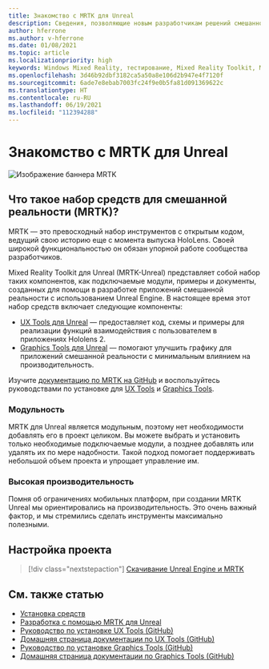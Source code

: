 ```yaml
---
title: Знакомство с MRTK для Unreal
description: Сведения, позволяющие новым разработчикам решений смешанной реальности начать работу с набором Mixed Reality Toolkit для Unreal.
author: hferrone
ms.author: v-hferrone
ms.date: 01/08/2021
ms.topic: article
ms.localizationpriority: high
keywords: Windows Mixed Reality, тестирование, Mixed Reality Toolkit, MRTK версии 2, MRTK, инструменты, пакет SDK, HoloLens, HoloLens 2, Unity, гарнитура смешанной реальности, гарнитура Windows Mixed Reality, гарнитура виртуальной реальности, кросс-платформенность
ms.openlocfilehash: 3d46b92dbf3182ca5a50a8e106d2b947e4f7120f
ms.sourcegitcommit: 6ade7e8ebab7003fc24f9e0b5fa81d091369622c
ms.translationtype: HT
ms.contentlocale: ru-RU
ms.lasthandoff: 06/19/2021
ms.locfileid: "112394288"
---
```

# <a name="introducing-mrtk-for-unreal"></a>Знакомство с MRTK для Unreal

![Изображение баннера MRTK](../../design/images/MRTK_UX_Hero.png)

## <a name="what-is-mixed-reality-toolkit-mrtk"></a>Что такое набор средств для смешанной реальности (MRTK)?

MRTK — это превосходный набор инструментов с открытым кодом, ведущий свою историю еще с момента выпуска HoloLens. Своей широкой функциональностью он обязан упорной работе сообщества разработчиков. 

Mixed Reality Toolkit для Unreal (MRTK-Unreal) представляет собой набор таких компонентов, как подключаемые модули, примеры и документы, созданных для помощи в разработке приложений смешанной реальности с использованием Unreal Engine. В настоящее время этот набор средств включает следующие компоненты:
* [UX Tools для Unreal](https://github.com/microsoft/MixedReality-UXTools-Unreal) — предоставляет код, схемы и примеры для реализации функций взаимодействия с пользователем в приложениях Hololens 2.
* [Graphics Tools для Unreal](https://github.com/microsoft/MixedReality-GraphicsTools-Unreal) — помогают улучшить графику для приложений смешанной реальности с минимальным влиянием на производительность.

Изучите [документацию по MRTK на GitHub](https://microsoft.github.io/MixedReality-UXTools-Unreal/README.html) и воспользуйтесь руководствами по установке для [UX Tools](https://microsoft.github.io/MixedReality-UXTools-Unreal/Docs/Installation.html) и [Graphics Tools](https://github.com/microsoft/MixedReality-GraphicsTools-Unreal/blob/main/Docs/Installation.md).

### <a name="modular"></a>Модульность

MRTK для Unreal является модульным, поэтому нет необходимости добавлять его в проект целиком. Вы можете выбрать и установить только необходимые подключаемые модули, а позднее добавлять или удалять их по мере надобности. Такой подход помогает поддерживать небольшой объем проекта и упрощает управление им.  

### <a name="performant"></a>Высокая производительность

Помня об ограничениях мобильных платформ, при создании MRTK Unreal мы ориентировались на производительность. Это очень важный фактор, и мы стремились сделать инструменты максимально полезными.

## <a name="project-setup"></a>Настройка проекта

> [!div class="nextstepaction"]
> [Скачивание Unreal Engine и MRTK](unreal-project-setup.md)

## <a name="see-also"></a>См. также статью

* [Установка средств](../install-the-tools.md)
* [Разработка с помощью MRTK для Unreal](unreal-development-overview.md)
* [Руководство по установке UX Tools (GitHub)](https://microsoft.github.io/MixedReality-UXTools-Unreal/Docs/Installation.html)
* [Домашняя страница документации по UX Tools (GitHub)](https://microsoft.github.io/MixedReality-UXTools-Unreal/README.html)
* [Руководство по установке Graphics Tools (GitHub)](https://github.com/microsoft/MixedReality-GraphicsTools-Unreal/blob/main/Docs/Installation.md)
* [Домашняя страница документации по Graphics Tools (GitHub)](https://github.com/microsoft/MixedReality-GraphicsTools-Unreal/)